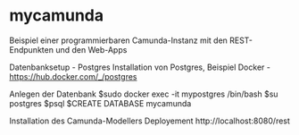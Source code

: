# mycamunda

Beispiel einer programmierbaren Camunda-Instanz mit den REST-Endpunkten und den Web-Apps

Datenbanksetup - Postgres
Installation von Postgres, Beispiel Docker - https://hub.docker.com/_/postgres

Anlegen der Datenbank
$sudo docker exec -it mypostgres /bin/bash
$su postgres
$psql
$CREATE DATABASE mycamunda

Installation des Camunda-Modellers 
Deployement http://localhost:8080/rest
